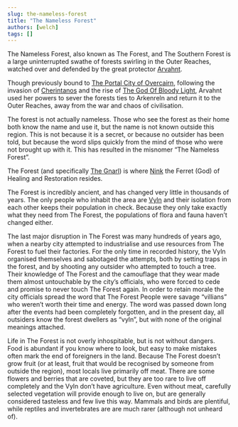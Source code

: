 ```yaml
---
slug: the-nameless-forest
title: "The Nameless Forest"
authors: [welch]
tags: []
---
```


The Nameless Forest, also known as The Forest, and The Southern Forest is a large uninterrupted swathe of forests swirling in the Outer Reaches, watched over and defended by the great protector [Arvahnt](/characters/arvahnt).
 
Though previously bound to [The Portal City of Overcairn](/wikis/the-portal-city-of-overcairn), following the invasion of [Cherintanos](/characters/cherintanos) and the rise of [The God Of Bloody Light](/wikis/The%20God%20Of%20Bloody%20Light/new), Arvahnt used her powers to sever the forests ties to Arkenreln and return it to the Outer Reaches, away from the war and chaos of civilisation.
 
The forest is not actually nameless. Those who see the forest as their home both know the name and use it, but the name is not known outside this region. This is not because it is a secret, or because no outsider has been told, but because the word slips quickly from the mind of those who were not brought up with it. This has resulted in the misnomer “The Nameless Forest”.
 
The Forest (and specifically [The Gnarl](/wikis/the-gnarl)) is where [Nink](/wikis/nink-ferret-god-of-healing-and-restoration) the Ferret (God) of Healing and Restoration resides.
 
The Forest is incredibly ancient, and has changed very little in thousands of years. The only people who inhabit the area are [Vyln](/wikis/vyln) and their isolation from each other keeps their population in check. Because they only take exactly what they need from The Forest, the populations of flora and fauna haven’t changed either.
 
The last major disruption in The Forest was many hundreds of years ago, when a nearby city attempted to industrialise and use resources from The Forest to fuel their factories. For the only time in recorded history, the Vyln organised themselves and sabotaged the attempts, both by setting traps in the forest, and by shooting any outsider who attempted to touch a tree. Their knowledge of The Forest and the camouflage that they wear made them almost untouchable by the city’s officials, who were forced to cede and promise to never touch The Forest again. In order to retain morale the city officials spread the word that The Forest People were savage “villians” who weren’t worth their time and energy. The word was passed down long after the events had been completely forgotten, and in the present day, all outsiders know the forest dwellers as “vyln”, but with none of the original meanings attached.
 
Life in The Forest is not overly inhospitable, but is not without dangers. Food is abundant if you know where to look, but easy to make mistakes often mark the end of foreigners in the land. Because The Forest doesn’t grow fruit (or at least, fruit that would be recognised by someone from outside the region), most locals live primarily off meat. There are some flowers and berries that are coveted, but they are too rare to live off completely and the Vyln don’t have agriculture. Even without meat, carefully selected vegetation will provide enough to live on, but are generally considered tasteless and few live this way. Mammals and birds are plentiful, while reptiles and invertebrates are are much rarer (although not unheard of).